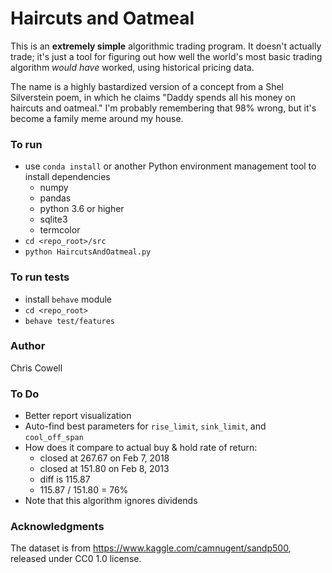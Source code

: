 # Haircuts and Oatmeal

This is an **extremely simple** algorithmic trading program. It doesn't actually trade; it's just a tool for figuring out how well the world's most basic trading algorithm *would have* worked, using historical pricing data.

The name is a highly bastardized version of a concept from a Shel Silverstein poem, in which he claims "Daddy spends all his money on haircuts and oatmeal." I'm probably remembering that 98% wrong, but it's become a family meme around my house.


### To run
* use `conda install` or another Python environment management tool to install dependencies
    * numpy
    * pandas
    * python 3.6 or higher
    * sqlite3
    * termcolor
* `cd <repo_root>/src`
* `python HaircutsAndOatmeal.py`


### To run tests
* install `behave` module
* `cd <repo_root>`
* `behave test/features`


### Author
Chris Cowell


### To Do
* Better report visualization
* Auto-find best parameters for `rise_limit`, `sink_limit`, and `cool_off_span`
* How does it compare to actual buy & hold rate of return:
    - closed at 267.67 on Feb 7, 2018
    - closed at 151.80 on Feb 8, 2013
    - diff is 115.87
    - 115.87 / 151.80 = 76%    
* Note that this algorithm ignores dividends

### Acknowledgments
The dataset is from https://www.kaggle.com/camnugent/sandp500, released under CC0 1.0 license.
